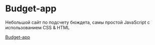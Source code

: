 # Budget-app

Небольшой сайт по подсчету  бюждета, самы простой JavaScript с использованием CSS & HTML

[Budget-app](https://simple-budget-app-js.netlify.app)
